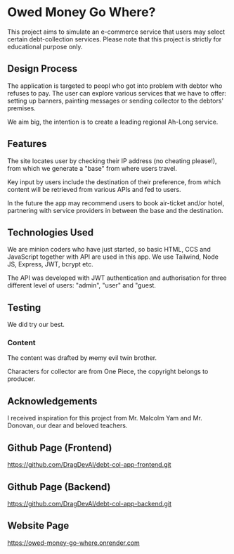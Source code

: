# Owed Money Go Where?
This project aims to simulate an e-commerce service that users may select certain debt-collection services. Please note that this project is strictly for educational purpose only.

## Design Process
The application is targeted to peopl who got into problem with debtor who refuses to pay. The user can explore various services that we have to offer: setting up banners, painting messages or sending collector to the debtors' premises.

We aim big, the intention is to create a leading regional Ah-Long service.

## Features
The site locates user by checking their IP address (no cheating please!), from which we generate a "base" from where users travel.

Key input by users include the destination of their preference, from which content will be retrieved from various APIs and fed to users.

In the future the app may recommend users to book air-ticket and/or hotel, partnering with service providers in between the base and the destination.

## Technologies Used
We are minion coders who have just started, so basic HTML, CCS and JavaScript together with API are used in this app. We use Tailwind, Node JS, Express, JWT, bcrypt etc.

The API was developed with JWT authentication and authorisation for three different level of users: "admin", "user" and "guest.

## Testing
We did try our best.

### Content
The content was drafted by ~~me~~my evil twin brother.

Characters for collector are from One Piece, the copyright belongs to producer.


## Acknowledgements
I received inspiration for this project from Mr. Malcolm Yam and Mr. Donovan, our dear and beloved teachers.

## Github Page (Frontend)
https://github.com/DragDevAI/debt-col-app-frontend.git

## Github Page (Backend)
https://github.com/DragDevAI/debt-col-app-backend.git

## Website Page
https://owed-money-go-where.onrender.com